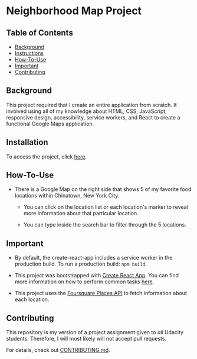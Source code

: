 # Neighborhood Map Project

## Table of Contents

* [Background](#background)
* [Instructions](#instructions)
* [How-To-Use](#how-to-use)
* [Important](#important)
* [Contributing](#contributing)

## Background

This project required that I create an entire application from scratch. It involved using all of my knowledge about HTML, CSS, JavaScript, responsive design, accessibility, service workers, and React to create a functional Google Maps application.

## Installation

To access the project, click [here](https://neocyte.github.io/Neighborhood-Maps/).

## How-To-Use

* There is a Google Map on the right side that shows 5 of my favorite food locations within Chinatown, New York City.

  * You can click on the location list or each location's marker to reveal more information about that particular location.

  * You can type inside the search bar to filter through the 5 locations.

## Important
* By default, the create-react-app includes a service worker in the production build. To run a production build: `npm build`.

* This project was bootstrapped with [Create React App](https://github.com/facebookincubator/create-react-app). You can find more information on how to perform common tasks [here](https://github.com/facebookincubator/create-react-app/blob/master/packages/react-scripts/template/README.md).

* This project uses the [Foursquare Places API](https://developer.foursquare.com/docs/api/venues/details) to fetch information about each location.

## Contributing

This repository is my version of a project assignment given to _all_ Udacity students. Therefore, I will most likely will not accept pull requests.

For details, check out [CONTRIBUTING.md](CONTRIBUTING.md).
